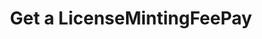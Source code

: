 ---
title: Get a LicenseMintingFeePay
excerpt: Retrieve a LicenseMintingFeePay
api:
  file: swagger.yaml
  operationId: get_api-v2-licenses-mintingfees-licensemintingfeepaidid
hidden: false
---
